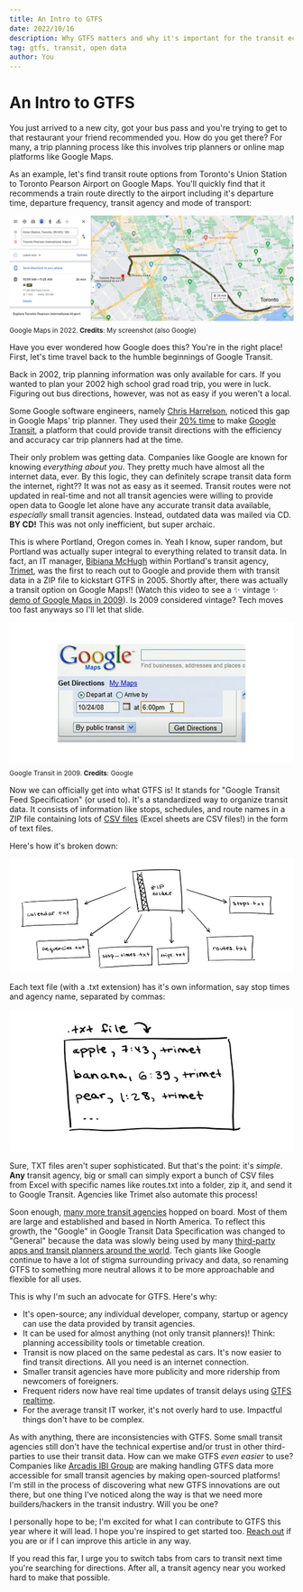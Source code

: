 ```yaml
---
title: An Intro to GTFS
date: 2022/10/16
description: Why GTFS matters and why it's important for the transit ecosystem
tag: gtfs, transit, open data
author: You
---
```


# An Intro to GTFS

You just arrived to a new city, got your bus pass and you're trying to get to that restaurant your friend recommended you. How do you get there? For many, a trip planning process like this involves trip planners or online map platforms like Google Maps.

As an example, let's find transit route options from Toronto's Union Station to Toronto Pearson Airport on Google Maps. You'll quickly find that it recommends a train route directly to the airport including it's departure time, departure frequency, transit agency and mode of transport:

![google-maps](../../public/images/google-maps.jpg)
<sub>Google Maps in 2022. **Credits**: My screenshot (also Google)</sub>

Have you ever wondered how Google does this? You're in the right place! First, let's time travel back to the humble beginnings of Google Transit.

Back in 2002, trip planning information was only available for cars. If you wanted to plan your 2002 high school grad road trip, you were in luck. Figuring out bus directions, however, was not as easy if you weren't a local.

Some Google software engineers, namely [Chris Harrelson](https://twitter.com/chrishtr?lang=en), noticed this gap in Google Maps' trip planner. They used their [20% time](https://www.cnbc.com/2021/12/16/google-20-percent-rule-shows-exactly-how-much-time-you-should-spend-learning-new-skills.html#:~:text=Enter%3A%20Google's%20%E2%80%9C20%25%20time,wrote%20in%20their%20IPO%20letter.) to make [Google Transit](https://developers.google.com/transit), a platform that could provide transit directions with the efficiency and accuracy car trip planners had at the time.

Their only problem was getting data. Companies like Google are known for knowing *everything about you*. They pretty much have almost all the internet data, ever. By this logic, they can definitely scrape transit data form the internet, right?? It was not as easy as it seemed. Transit routes were not updated in real-time and not all transit agencies were willing to provide open data to Google let alone have any accurate transit data available, *especially* small transit agencies. Instead, outdated data was mailed via CD. **BY CD!** This was not only inefficient, but super archaic. 

This is where Portland, Oregon comes in. Yeah I know, super random, but Portland was actually super integral to everything related to transit data. In fact, an IT manager, [Bibiana McHugh](https://www.linkedin.com/in/bibiana-mchugh-3a073811/) within Portland's transit agency, [Trimet](https://trimet.org/home/), was the first to reach out to Google and provide them with transit data in a ZIP file to kickstart GTFS in 2005. Shortly after, there was actually a transit option on Google Maps!! (Watch this video to see a ✨ vintage ✨ [demo of Google Maps in 2009](https://www.youtube.com/watch?v=pN0MljOP1Gg&curius=1461&ab_channel=Google)). Is 2009 considered vintage? Tech moves too fast anyways so I'll let that slide. 

![old google maps](../../public/images/vintage-google.png)
<sub>Google Transit in 2009. **Credits**: Google</sub>

Now we can officially get into what GTFS is! It stands for "Google Transit Feed Specification" (or used to). It's a standardized way to organize transit data. It consists of information like stops, schedules, and route names in a ZIP file containing lots of [CSV files](https://en.wikipedia.org/wiki/Comma-separated_values) (Excel sheets are CSV files!) in the form of text files.

Here's how it's broken down:

![drawing](../../public/images/drawing-gtfs.jpg)

Each text file (with a .txt extension) has it's own information, say stop times and agency name, separated by commas:

![txt file](../../public/images/txt-file.png)

Sure, TXT files aren't super sophisticated. But that's the point: it's *simple*. **Any** transit agency, big or small can simply export a bunch of CSV files from Excel with specific names like routes.txt into a folder, zip it, and send it to Google Transit. Agencies like Trimet also automate this process!

Soon enough, [many more transit agencies](http://www.gtfs-data-exchange.com/agencies) hopped on board. Most of them are large and established and based in North America. To reflect this growth, the "Google" in Google Transit Data Specification was changed to "General" because the data was slowly being used by many [third-party apps and transit planners around the world](https://gtfs.org/resources/apps/). Tech giants like Google continue to have a lot of stigma surrounding privacy and data, so renaming GTFS to something more neutral allows it to be more approachable and flexible for all uses. 

This is why I'm such an advocate for GTFS. Here's why: 
- It's open-source; any individual developer, company, startup or agency can use the data provided by transit agencies.
- It can be used for almost anything (not only transit planners)! Think: planning accessibility tools or timetable creation.
- Transit is now placed on the same pedestal as cars. It's now easier to find transit directions. All you need is an internet connection.
- Smaller transit agencies have more publicity and more ridership from newcomers of foreigners.
- Frequent riders now have real time updates of transit delays using [GTFS realtime](https://developers.google.com/transit/gtfs-realtime).
- For the average transit IT worker, it's not overly hard to use. Impactful things don't have to be complex.

As with anything, there are inconsistencies with GTFS. Some small transit agencies still don't have the technical expertise and/or trust in other third-parties to use their transit data. How can we make GTFS *even easier* to use? Companies like [Arcadis IBI Group](https://www.ibigroup.com/ibi-products/transit-data-tools/) are making handling GTFS data more accessible for small transit agencies by making open-sourced platforms! I'm still in the process of discovering what new GTFS innovations are out there, but one thing I've noticed along the way is that we need more builders/hackers in the transit industry. Will you be one?

I personally hope to be; I'm excited for what I can contribute to GTFS this year where it will lead. I hope you're inspired to get started too. [Reach out](mailto:adriana.ceric@gmail.com) if you are or if I can improve this article in any way. 

If you read this far, I urge you to switch tabs from cars to transit next time you're searching for directions. After all, a transit agency near you worked hard to make that possible.
